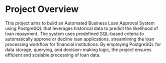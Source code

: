 # Project Overview
This project aims to build an Automated Business Loan Approval System using PostgreSQL that leverages historical data to predict the likelihood of loan repayment. The system uses predefined SQL-based criteria to automatically approve or decline loan applications, streamlining the loan processing workflow for financial institutions. By employing PostgreSQL for data storage, querying, and decision-making logic, the project ensures efficient and scalable processing of loan data.
